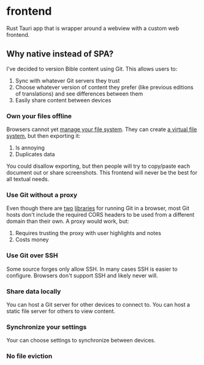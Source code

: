 # frontend

Rust Tauri app that is wrapper around a webview with a custom web frontend.

## Why native instead of SPA?

I've decided to version Bible content using Git. This allows users to:
1. Sync with whatever Git servers they trust
2. Choose whatever version of content they prefer (like previous editions of
translations) and see differences between them
3. Easily share content between devices

### Own your files offline

Browsers cannot yet
[manage your file system](https://caniuse.com/native-filesystem-api). They can
create [a virtual file system](https://developer.mozilla.org/en-US/docs/Web/API/File_System_API/Origin_private_file_system),
but then exporting it:
1. Is annoying
2. Duplicates data

You could disallow exporting, but then people will try to copy/paste each
document out or share screenshots. This frontend will never be the best for
all textual needs.

### Use Git without a proxy

Even though there are [two](https://github.com/isomorphic-git/isomorphic-git)
[libraries](https://github.com/petersalomonsen/wasm-git) for running Git in a
browser, most Git hosts don't include the required CORS headers to be used from
a different domain than their own. A proxy would work, but:
1. Requires trusting the proxy with user highlights and notes
2. Costs money

### Use Git over SSH

Some source forges only allow SSH. In many cases SSH is easier to configure.
Browsers don't support SSH and likely never will.

### Share data locally

You can host a Git server for other devices to connect to. You can host
a static file server for others to view content.

### Synchronize your settings

Your can choose settings to synchronize between devices.

### No file eviction

Browsers can evict files stored via the [File System API](
https://developer.mozilla.org/en-US/docs/Web/API/File_System_API), which would
result in user data loss.

## Why Tauri?

I believe in web-first development. It can reach the most number of users.
Despite the above shortcomings, I still want to host a web app that works
around the above issues. That means web-first development.

I remain hopeful the above issues will be solved:
- Maybe browsers will eventually relax restrictions like CORS behind a
permissions dialog
- Maybe browsers will allow hosting on 0.0.0.0
- Maybe a Bluetooth spec will be agreed upon

I don't want to ship a browser engine to each OS since it's rather large and
difficult to update. Instead I'd just like a small app that uses some IPC with
a system webview.

There's only two mature options: [Tauri](https://tauri.app/) (Rust) and
[Capacitor](https://capacitorjs.com/) (Mixed). Tauri can target desktop without
a bloated Electron, has better
[governance](https://v2.tauri.app/about/governance/), a better plugin API, and
people-centric values rather than profit-centric ones.

Rust is better than a mixing Swift and Kotlin/Java for the non-webview
portions.

## Why Solid?

I like JSX and it has better state management than React.

